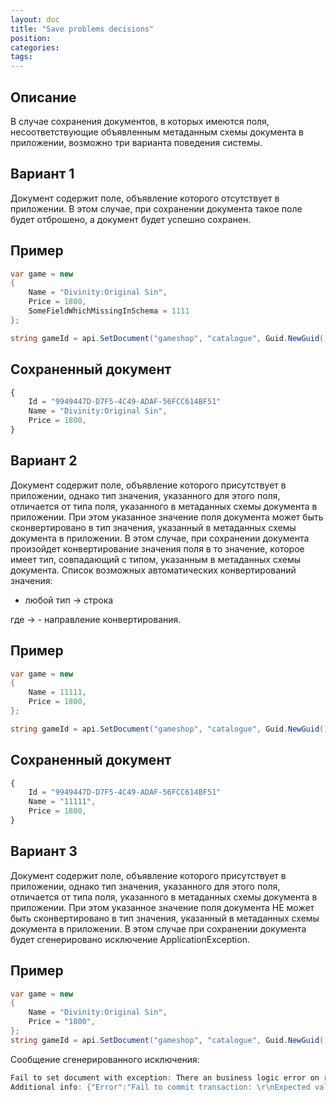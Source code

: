 ```yaml
---
layout: doc
title: "Save problems decisions"
position: 
categories: 
tags:
---
```


## Описание
В случае сохранения документов, в которых имеются поля, несоответствующие объявленным метаданным
схемы документа в приложении, возможно три варианта поведения системы.

## Вариант 1
Документ содержит поле, объявление которого отсутствует в приложении.
В этом случае, при сохранении документа такое поле будет отброшено, а документ будет успешно сохранен.

## Пример

```csharp
var game = new
{
	Name = "Divinity:Original Sin",
	Price = 1800,
	SomeFieldWhichMissingInSchema = 1111
};

string gameId = api.SetDocument("gameshop", "catalogue", Guid.NewGuid().ToString(), game);
```

## Сохраненный документ

```js
{
	Id = "9949447D-D7F5-4C49-ADAF-56FCC614BF51"
	Name = "Divinity:Original Sin",
	Price = 1800,
}
```
## Вариант 2
Документ содержит поле, объявление которого присутствует в приложении, однако тип значения, указанного
для этого поля, отличается от типа поля, указанного в метаданных схемы документа в приложении.
При этом указанное значение поля документа может быть сконвертировано в тип значения, указанный в
метаданных схемы документа в приложении.
В этом случае, при сохранении документа произойдет конвертирование значения поля в то значение, 
которое имеет тип, совпадающий с типом, указанным в метаданных схемы документа.
Список возможных автоматических конвертирований значения:
* любой тип -> строка

где ->  - направление конвертирования.

## Пример

```csharp
var game = new
{
	Name = 11111,
	Price = 1800,
};

string gameId = api.SetDocument("gameshop", "catalogue", Guid.NewGuid().ToString(), game);
```

## Сохраненный документ

```js
{
	Id = "9949447D-D7F5-4C49-ADAF-56FCC614BF51"
	Name = "11111",
	Price = 1800,
}
```

## Вариант 3
Документ содержит поле, объявление которого присутствует в приложении, однако тип значения, указанного
для этого поля, отличается от типа поля, указанного в метаданных схемы документа в приложении.
При этом указанное значение поля документа НЕ может быть сконвертировано в тип значения, указанный в
метаданных схемы документа в приложении.
В этом случае при сохранении документа будет сгенерировано исключение ApplicationException.

## Пример

```csharp
var game = new
{
	Name = "Divinity:Original Sin",
	Price = "1800",
};
string gameId = api.SetDocument("gameshop", "catalogue", Guid.NewGuid().ToString(), game);
```

Сообщение сгенерированного исключения:

```csharp
Fail to set document with exception: There an business logic error on request execution.
Additional info: ﻿{"Error":"Fail to commit transaction: \r\nExpected value for field 'Price' should have Float type, but value has System.String type ('someStringValueThatNotConvertToFloat')"}
```
